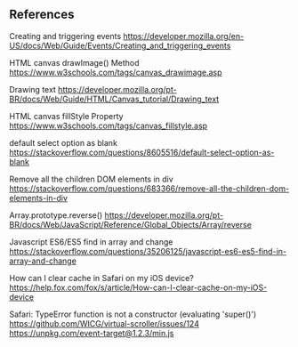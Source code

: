 ## References


Creating and triggering events
https://developer.mozilla.org/en-US/docs/Web/Guide/Events/Creating_and_triggering_events


HTML canvas drawImage() Method
https://www.w3schools.com/tags/canvas_drawimage.asp


Drawing text
https://developer.mozilla.org/pt-BR/docs/Web/Guide/HTML/Canvas_tutorial/Drawing_text


HTML canvas fillStyle Property
https://www.w3schools.com/tags/canvas_fillstyle.asp


default select option as blank
https://stackoverflow.com/questions/8605516/default-select-option-as-blank


Remove all the children DOM elements in div
https://stackoverflow.com/questions/683366/remove-all-the-children-dom-elements-in-div


Array.prototype.reverse()
https://developer.mozilla.org/pt-BR/docs/Web/JavaScript/Reference/Global_Objects/Array/reverse


Javascript ES6/ES5 find in array and change
https://stackoverflow.com/questions/35206125/javascript-es6-es5-find-in-array-and-change


How can I clear cache in Safari on my iOS device?
https://help.fox.com/fox/s/article/How-can-I-clear-cache-on-my-iOS-device


Safari: TypeError function is not a constructor (evaluating 'super()') 
https://github.com/WICG/virtual-scroller/issues/124
https://unpkg.com/event-target@1.2.3/min.js



